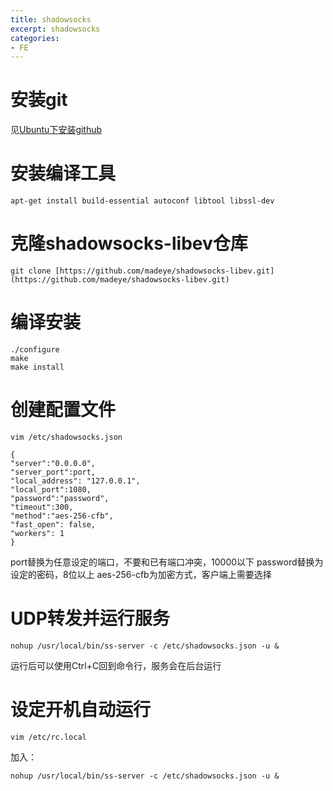 ```yaml
---
title: shadowsocks
excerpt: shadowsocks
categories: 
- FE
---
```




# 安装git
见[Ubuntu下安装github](Ubuntu下安装github)

# 安装编译工具
```
apt-get install build-essential autoconf libtool libssl-dev
```

# 克隆shadowsocks-libev仓库
```
git clone [https://github.com/madeye/shadowsocks-libev.git](https://github.com/madeye/shadowsocks-libev.git)
```

# 编译安装
```
./configure
make
make install
```

# 创建配置文件
```
vim /etc/shadowsocks.json
```

```
{
"server":"0.0.0.0",
"server_port":port,
"local_address": "127.0.0.1",
"local_port":1080,
"password":"password",
"timeout":300,
"method":"aes-256-cfb",
"fast_open": false,
"workers": 1
}
```
port替换为任意设定的端口，不要和已有端口冲突，10000以下
password替换为设定的密码，8位以上
aes-256-cfb为加密方式，客户端上需要选择

# UDP转发并运行服务
```
nohup /usr/local/bin/ss-server -c /etc/shadowsocks.json -u &
```
运行后可以使用Ctrl+C回到命令行，服务会在后台运行

# 设定开机自动运行
```
vim /etc/rc.local
```
加入：
```
nohup /usr/local/bin/ss-server -c /etc/shadowsocks.json -u &
```
